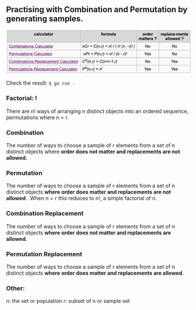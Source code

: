 ## Practising with Combination and Permutation by generating samples.

<p align="center">
  <img src="combination-permutation/image/sample.png" width="600"/>
</p>

Check the result: `$ go run .`


### Factorial: !
There are n! ways of arranging n distinct objects into an ordered sequence, permutations where n = r.

### Combination
The number of ways to choose a sample of r elements from a set of n distinct objects where **order does not matter and replacements are not allowed.**

### Permutation
The number of ways to choose a sample of r elements from a set of n distinct objects **where order does matter and replacements are not allowed** . When n = r this reduces to n!, a simple factorial of n.

### Combination Replacement
The number of ways to choose a sample of r elements from a set of n distinct objects **where order does not matter and replacements are allowed**.

### Permutation Replacement
The number of ways to choose a sample of r elements from a set of n distinct objects **where order does matter and replacements are allowed**.

### Other:
*n*: the set or population
*r*: subset of n or sample set